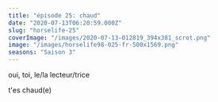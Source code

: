 ```yaml
---
title: "épisode 25: chaud"
date: "2020-07-13T06:20:59.000Z"
slug: "horselife-25"
coverImage: "/images/2020-07-13-012819_394x381_scrot.png"
image: "/images/horselife98-025-fr-500x1569.png"
seasons: "Saison 3"
---
```


oui, toi, le/la lecteur/trice

t'es chaud(e)

